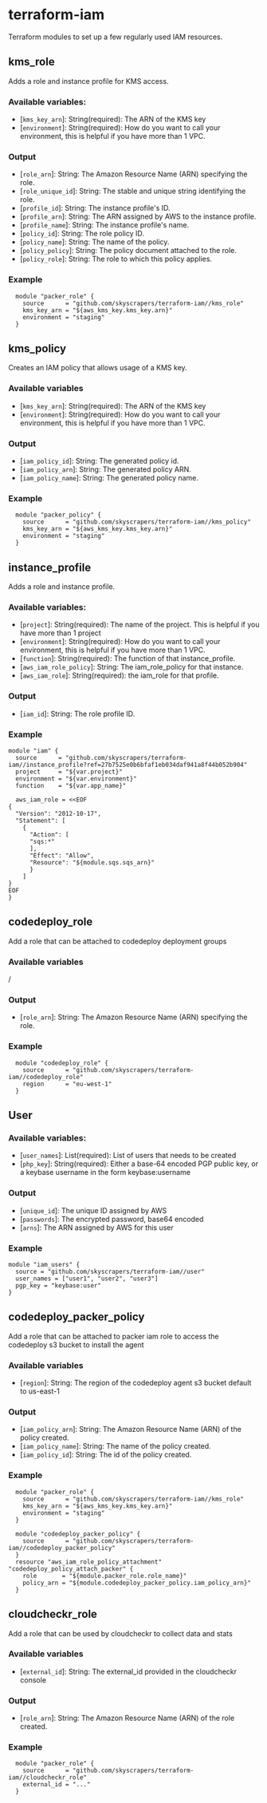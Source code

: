 # terraform-iam
Terraform modules to set up a few regularly used IAM resources.

## kms_role
Adds a role and instance profile for KMS access.

### Available variables:
 * [`kms_key_arn`]: String(required): The ARN of the KMS key
 * [`environment`]: String(required): How do you want to call your environment, this is helpful if you have more than 1 VPC.

### Output
 * [`role_arn`]: String: The Amazon Resource Name (ARN) specifying the role.
 * [`role_unique_id`]: String: The stable and unique string identifying the role.
 * [`profile_id`]: String: The instance profile's ID.
 * [`profile_arn`]: String: The ARN assigned by AWS to the instance profile.
 * [`profile_name`]: String: The instance profile's name.
 * [`policy_id`]: String: The role policy ID.
 * [`policy_name`]: String:  The name of the policy.
 * [`policy_policy`]: String: The policy document attached to the role.
 * [`policy_role`]: String: The role to which this policy applies.

### Example
```
  module "packer_role" {
    source      = "github.com/skyscrapers/terraform-iam//kms_role"
    kms_key_arn = "${aws_kms_key.kms_key.arn}"
    environment = "staging"
  }
```

## kms_policy
Creates an IAM policy that allows usage of a KMS key.

### Available variables
* [`kms_key_arn`]: String(required): The ARN of the KMS key
* [`environment`]: String(required): How do you want to call your environment, this is helpful if you have more than 1 VPC.

### Output
* [`iam_policy_id`]: String: The generated policy id.
* [`iam_policy_arn`]: String: The generated policy ARN.
* [`iam_policy_name`]: String: The generated policy name.

### Example
```
  module "packer_policy" {
    source      = "github.com/skyscrapers/terraform-iam//kms_policy"
    kms_key_arn = "${aws_kms_key.kms_key.arn}"
    environment = "staging"
  }
```

## instance_profile
Adds a role and instance profile.

### Available variables:
 * [`project`]: String(required): The name of the project. This is helpful if you have more than 1 project
 * [`environment`]: String(required): How do you want to call your environment, this is helpful if you have more than 1 VPC.
 * [`function`]: String(required): The function of that instance_profile.
 * [`aws_iam_role_policy`]: String: The iam_role_policy for that instance.
 * [`aws_iam_role`]: String(required): the iam_role for that profile.

### Output
 * [`iam_id`]: String: The role profile ID.

### Example
```
module "iam" {
  source      = "github.com/skyscrapers/terraform-iam//instance_profile?ref=27b7525e0b6bfaf1eb034daf941a8f44b052b904"
  project     = "${var.project}"
  environment = "${var.environment}"
  function    = "${var.app_name}"

  aws_iam_role = <<EOF
{
  "Version": "2012-10-17",
  "Statement": [
    {
      "Action": [
      "sqs:*"
      ],
      "Effect": "Allow",
      "Resource": "${module.sqs.sqs_arn}"
      }
    ]
}
EOF
}
```

## codedeploy_role
Add a role that can be attached to codedeploy deployment groups

### Available variables
/

### Output
* [`role_arn`]: String: The Amazon Resource Name (ARN) specifying the role.

### Example
```
  module "codedeploy_role" {
    source      = "github.com/skyscrapers/terraform-iam//codedeploy_role"
    region      = "eu-west-1"
  }

```

## User

### Available variables:
* [`user_names`]: List(required): List of users that needs to be created
* [`php_key`]: String(required): Either a base-64 encoded PGP public key, or a keybase username in the form keybase:username

### Output
* [`unique_id`]: The unique ID assigned by AWS
* [`passwords`]: The encrypted password, base64 encoded
* [`arns`]: The ARN assigned by AWS for this user

### Example
```
module "iam_users" {
  source = "github.com/skyscrapers/terraform-iam//user"
  user_names = ["user1", "user2", "user3"]
  pgp_key = "keybase:user"
}
```

## codedeploy_packer_policy
Add a role that can be attached to packer iam role to access the codedeploy s3 bucket to install the agent

### Available variables
* [`region`]: String:  The region of the codedeploy agent s3 bucket default to us-east-1


### Output
* [`iam_policy_arn`]: String: The Amazon Resource Name (ARN) of the policy created.
* [`iam_policy_name`]: String: The name of the policy created.
* [`iam_policy_id`]: String: The id of the policy created.

### Example
```
  module "packer_role" {
    source      = "github.com/skyscrapers/terraform-iam//kms_role"
    kms_key_arn = "${aws_kms_key.kms_key.arn}"
    environment = "staging"
  }

  module "codedeploy_packer_policy" {
    source      = "github.com/skyscrapers/terraform-iam//codedeploy_packer_policy"
  }
  resource "aws_iam_role_policy_attachment" "codedeploy_policy_attach_packer" {
    role       = "${module.packer_role.role_name}"
    policy_arn = "${module.codedeploy_packer_policy.iam_policy_arn}"
  }

```

## cloudcheckr_role
Add a role that can be used by cloudcheckr to collect data and stats

### Available variables
* [`external_id`]: String:  The external_id provided in the cloudcheckr console


### Output
* [`role_arn`]: String: The Amazon Resource Name (ARN) of the role created.

### Example
```
  module "packer_role" {
    source      = "github.com/skyscrapers/terraform-iam//cloudcheckr_role"
    external_id = "..."
  }


```
